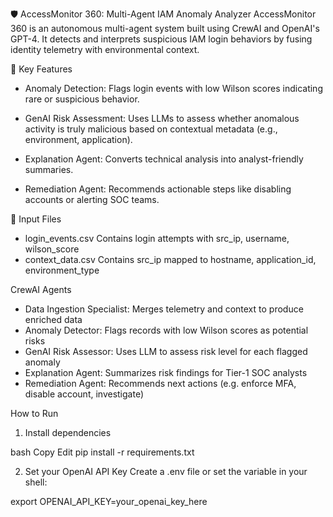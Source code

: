 🛡️ AccessMonitor 360: Multi-Agent IAM Anomaly Analyzer
AccessMonitor 360 is an autonomous multi-agent system built using CrewAI and OpenAI's GPT-4. It detects and interprets suspicious IAM login behaviors by fusing identity telemetry with environmental context.

📌 Key Features
- Anomaly Detection: Flags login events with low Wilson scores indicating rare or suspicious behavior.

- GenAI Risk Assessment: Uses LLMs to assess whether anomalous activity is truly malicious based on contextual metadata (e.g., environment, application).

- Explanation Agent: Converts technical analysis into analyst-friendly summaries.

- Remediation Agent: Recommends actionable steps like disabling accounts or alerting SOC teams.

📁 Input Files

- login_events.csv	Contains login attempts with src_ip, username, wilson_score
- context_data.csv	Contains src_ip mapped to hostname, application_id, environment_type

CrewAI Agents

- Data Ingestion Specialist:	Merges telemetry and context to produce enriched data
- Anomaly Detector:	Flags records with low Wilson scores as potential risks
- GenAI Risk Assessor:	Uses LLM to assess risk level for each flagged anomaly
- Explanation Agent:	Summarizes risk findings for Tier-1 SOC analysts
- Remediation Agent:	Recommends next actions (e.g. enforce MFA, disable account, investigate)

 How to Run
1. Install dependencies

bash
Copy
Edit
pip install -r requirements.txt

2. Set your OpenAI API Key
Create a .env file or set the variable in your shell:

export OPENAI_API_KEY=your_openai_key_here
